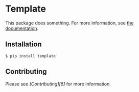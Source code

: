 # Template

This package does something.
For more information, see [the documentation][1].


## Installation

```shell
$ pip install template
```


## Contributing

Please see _[Contributing][6]_ for more information.


  [1]: https://a-link-to-the-library-s-documentation.readthedocs.io/
